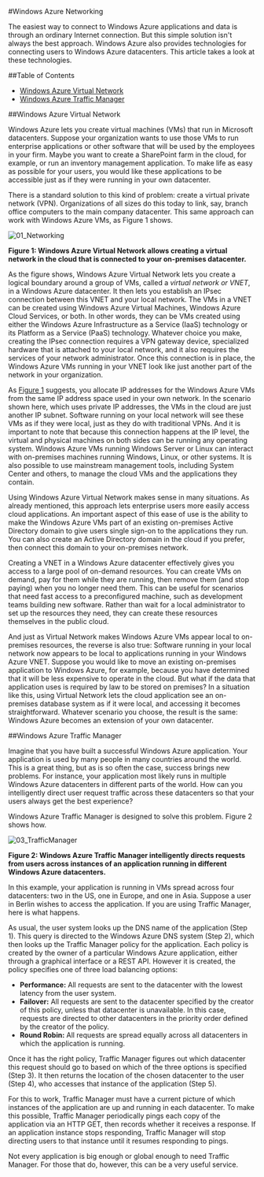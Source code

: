 #Windows Azure Networking

The easiest way to connect to Windows Azure applications and data is through an ordinary Internet connection. But this simple solution isn't always the best approach. Windows Azure also provides technologies for connecting users to Windows Azure datacenters.  This article takes a look at these technologies. 

##Table of Contents      
- [Windows Azure Virtual Network](#Vnet)
- [Windows Azure Traffic Manager](#TrafficMngr)

<a name="Vnet"></a>
##Windows Azure Virtual Network

Windows Azure lets you create virtual machines (VMs) that run in Microsoft datacenters. Suppose your organization wants to use those VMs to run enterprise applications or other software that will be used by the employees in your firm. Maybe you want to create a SharePoint farm in the cloud, for example, or run an inventory management application. To make life as easy as possible for your users, you would like these applications to be accessible just as if they were running in your own datacenter.

There is a standard solution to this kind of problem: create a virtual private network (VPN). Organizations of all sizes do this today to link, say, branch office computers to the main company datacenter. This same approach can work with Windows Azure VMs, as Figure 1 shows.

<a name="Fig1"></a>
  
![01_Networking][01_Networking]

**Figure 1: Windows Azure Virtual Network allows creating a virtual network in the cloud that is connected to your on-premises datacenter.**

As the figure shows, Windows Azure Virtual Network lets you create a logical boundary around a group of VMs, called a *virtual network or VNET*, in a Windows Azure datacenter. It then lets you establish an IPsec connection between this VNET and your local network.  The VMs in a VNET can be created using Windows Azure Virtual Machines, Windows Azure Cloud Services, or both. In other words, they can be VMs created using either the Windows Azure Infrastructure as a Service (IaaS) technology or its Platform as a Service (PaaS) technology.
Whatever choice you make, creating the IPsec connection requires a VPN gateway device, specialized hardware that is attached to your local network, and it also requires the services of your network administrator. Once this connection is in place, the Windows Azure VMs running in your VNET look like just another part of the network in your organization.

As [Figure 1](#Fig1) suggests, you allocate IP addresses for the Windows Azure VMs from the same IP address space used in your own network. In the scenario shown here, which uses private IP addresses, the VMs in the cloud are just another IP subnet. Software running on your local network will see these VMs as if they were local, just as they do with traditional VPNs. And it is important to note that because this connection happens at the IP level, the virtual and physical machines on both sides can be running any operating system. Windows Azure VMs running Windows Server or Linux can interact with on-premises machines running Windows, Linux, or other systems. It is also possible to use mainstream management tools, including System Center and others, to manage the cloud VMs and the applications they contain.

Using Windows Azure Virtual Network makes sense in many situations. As already mentioned, this approach lets enterprise users more easily access cloud applications. An important aspect of this ease of use is the ability to make the Windows Azure VMs part of an existing on-premises Active Directory domain to give users single sign-on to the applications they run. You can also create an Active Directory domain in the cloud if you prefer, then connect this domain to your on-premises network.

Creating a VNET in a Windows Azure datacenter effectively gives you access to a large pool of on-demand resources. You can create VMs on demand, pay for them while they are running, then remove them (and stop paying) when you no longer need them. This can be useful for scenarios that need fast access to a preconfigured machine, such as development teams building new software. Rather than wait for a local administrator to set up the resources they need, they can create these resources themselves in the public cloud. 

And just as Virtual Network makes Windows Azure VMs appear local to on-premises resources, the reverse is also true: Software running in your local network now appears to be local to applications running in your Windows Azure VNET. Suppose you would like to move an existing on-premises application to Windows Azure, for example, because you have determined that it will be less expensive to operate in the cloud. But what if the data that application uses is required by law to be stored on premises? In a situation like this, using Virtual Network lets the cloud application see an on-premises database system as if it were local, and accessing it becomes straightforward. Whatever scenario you choose, the result is the same: Windows Azure becomes an extension of your own datacenter.

<a name="TrafficMngr"></a>
##Windows Azure Traffic Manager

Imagine that you have built a successful Windows Azure application. Your application is used by many people in many countries around the world. This is a great thing, but as is so often the case, success brings new problems. For instance, your application most likely runs in multiple Windows Azure datacenters in different parts of the world. How can you intelligently direct user request traffic across these datacenters so that your users always get the best experience?

Windows Azure Traffic Manager is designed to solve this problem. Figure 2 shows how.

<a name="Fig3"></a>
   
![03_TrafficManager][03_TrafficManager]
   
**Figure 2: Windows Azure Traffic Manager intelligently directs requests from users across instances of an application running in different Windows Azure datacenters.**

In this example, your application is running in VMs spread across four datacenters: two in the US, one in Europe, and one in Asia. Suppose a user in Berlin wishes to access the application. If you are using Traffic Manager, here is what happens.

As usual, the user system looks up the DNS name of the application (Step 1). This query is directed to the Windows Azure DNS system (Step 2), which then looks up the Traffic Manager policy for the application. Each policy is created by the owner of a particular Windows Azure application, either through a graphical interface or a REST API. However it is created, the policy specifies one of three load balancing options:

- **Performance:** All requests are sent to the datacenter with the lowest latency from the user system. 
- **Failover:** All requests are sent to the datacenter specified by the creator of this policy, unless that datacenter is unavailable. In this case, requests are directed to other datacenters in the priority order defined by the creator of the policy.
- **Round Robin:** All requests are spread equally across all datacenters in which the application is running.

Once it has the right policy, Traffic Manager figures out which datacenter this request should go to based on which of the three options is specified (Step 3). It then returns the location of the chosen datacenter to the user (Step 4), who accesses that instance of the application (Step 5).

For this to work, Traffic Manager must have a current picture of which instances of the application are up and running in each datacenter. To make this possible, Traffic Manager periodically pings each copy of the application via an HTTP GET, then records whether it receives a response. If an application instance stops responding, Traffic Manager will stop directing users to that instance until it resumes responding to pings. 

Not every application is big enough or global enough to need Traffic Manager. For those that do, however, this can be a very useful service.

[01_Networking]: ./media/windows-azure-networking/Networking_01Networking.png
[03_TrafficManager]: ./media/windows-azure-networking/Networking_03TrafficManager.png



